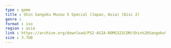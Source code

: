 ```yaml
---
type : game
title : Shin Sangoku Musou 5 Special (Japan, Asia) (Disc 2)
genre : 
format : iso
region : asia
link : https://archive.org/download/PS2-ASIA-ROMS321COM/Shin%20Sangoku%20Musou%205%20Special%20%28Japan%2C%20Asia%29%20%28Disc%202%29.7z
size : 3.7GB
---
```

